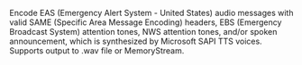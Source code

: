 Encode EAS (Emergency Alert System - United States) audio messages with valid SAME (Specific Area Message Encoding) headers, EBS (Emergency Broadcast System) attention tones, NWS attention tones, and/or spoken announcement, which is synthesized by Microsoft SAPI TTS voices. Supports output to .wav file or MemoryStream.

